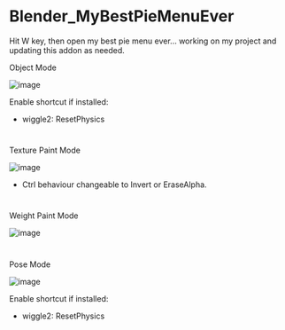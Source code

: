 # Blender_MyBestPieMenuEver

Hit W key, then open my best pie menu ever... working on my project and updating this addon as needed.

Object Mode

![image](https://github.com/emptybraces/Blender_MyBestPieMenuEver/assets/1441835/c4382c5c-07b2-4c39-b4ef-9c458f7dfa07)

Enable shortcut if installed:
- wiggle2: ResetPhysics


#
Texture Paint Mode

![image](https://github.com/emptybraces/Blender_MyBestPieMenuEver/assets/1441835/abf59ab7-a1af-4587-a75f-7d5a6fe256bc)
- Ctrl behaviour changeable to Invert or EraseAlpha.
#
Weight Paint Mode

![image](https://github.com/emptybraces/Blender_MyBestPieMenuEver/assets/1441835/21b477fe-8b65-47ee-b838-704923b4aa7a)

#
Pose Mode

![image](https://github.com/emptybraces/Blender_MyBestPieMenuEver/assets/1441835/4668674f-64ff-472c-b912-a85a1b0c66f9)

Enable shortcut if installed:
- wiggle2: ResetPhysics
